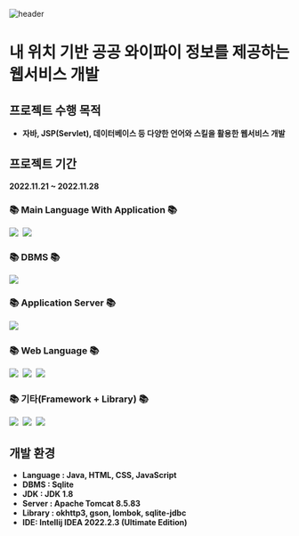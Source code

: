 
![header](https://capsule-render.vercel.app/api?type=waving&color=auto&height=300&section=header&text=Open-Wifi%20Project&fontSize=60)

<h1>내 위치 기반 공공 와이파이 정보를 제공하는 웹서비스 개발</h1>

## 프로젝트 수행 목적 ##
* **자바, JSP(Servlet), 데이터베이스 등 다양한 언어와 스킬을 활용한 웹서비스 개발**

## 프로젝트 기간 ##
**2022.11.21 ~ 2022.11.28**

<h3>📚 Main Language With Application 📚</h3>
<p>
  <img src="https://img.shields.io/badge/Java-3366FF?style=flat-square&logo=Java&logoColor=white"/></a>&nbsp
  <img src="https://img.shields.io/badge/JSP-FF5200?style=flat-square&logo=JSP&logoColor=white"/></a>&nbsp
</p>

<h3>📚 DBMS 📚</h3>
  <img src="https://img.shields.io/badge/Sqlite-003B57?style=flat-square&logo=Sqlite&logoColor=white"/></a>
<p>

<h3>📚 Application Server 📚</h3>
<p>
  <img src="https://img.shields.io/badge/Apache Tomcat 8.5-FBDC75?style=flat-square&logo=Apache Tomcat&logoColor=black"/></a>&nbsp
</p>

<h3>📚 Web Language 📚</h3>
<p>
  <img src="https://img.shields.io/badge/HTML5-FF0000?style=flat-square&logo=HTML5&logoColor=white"/></a>&nbsp
  <img src="https://img.shields.io/badge/CSS-0066FF?style=flat-square&logo=css3&logoColor=white"/></a>&nbsp
  <img src="https://img.shields.io/badge/Javascript-FFFF33?style=flat-square&logo=javascript&logoColor=white"/></a>
</p>

<h3>📚 기타(Framework + Library) 📚</h3>
<p>
  <img src="https://img.shields.io/badge/JSON-000000?style=flat-square&logo=JSON&logoColor=white"/></a>&nbsp
  <img src="https://img.shields.io/badge/JQuery-0769AD?style=flat-square&logo=Jquery&logoColor=white"/></a>&nbsp
  <img src="https://img.shields.io/badge/bootstrap-7952B3?style=flat-square&logo=bootstrap&logoColor=white"/></a>&nbsp
</p>

## 개발 환경 ##
* **Language : Java, HTML, CSS, JavaScript**
* **DBMS : Sqlite**
* **JDK : JDK 1.8**
* **Server : Apache Tomcat 8.5.83**
* **Library : okhttp3, gson, lombok, sqlite-jdbc**
* **IDE: Intellij IDEA 2022.2.3 (Ultimate Edition)**





